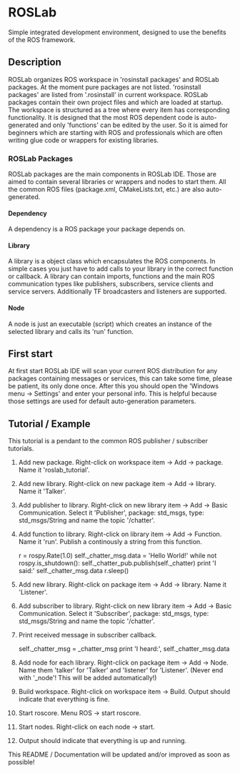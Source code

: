 # ROSLab


Simple integrated development environment, designed to use the benefits of the ROS framework.


## Description


ROSLab organizes ROS workspace in 'rosinstall packages' and ROSLab packages. At the moment pure packages are not listed. 'rosinstall packages' are listed from '.rosinstall' in current workspace. ROSLab packages contain their own project files and which are loaded at startup. The workspace is structured as a tree where every item has corresponding functionality. It is designed that the most ROS dependent code is auto-generated and only 'functions' can be edited by the user. So it is aimed for beginners which are starting with ROS and professionals which are often writing glue code or wrappers for existing libraries.

### ROSLab Packages


ROSLab packages are the main components in ROSLab IDE. Those are aimed to contain several libraries or wrappers and nodes to start them. All the common ROS files (package.xml, CMakeLists.txt, etc.) are also auto-generated.

#### Dependency

A dependency is a ROS package your package depends on.

#### Library

A library is a object class which encapsulates the ROS components. In simple cases you just have to add calls to your library in the correct function or callback. A library can contain imports, functions and the main ROS communication types like publishers, subscribers, service clients and service servers. Additionally TF broadcasters and listeners are supported.

#### Node

A node is just an executable (script) which creates an instance of the selected library and calls its 'run' function.


## First start


At first start ROSLab IDE will scan your current ROS distribution for any packages containing messages or services, this can take some time, please be patient, its only done once. After this you should open the 'Windows menu -> Settings' and enter your personal info. This is helpful because those settings are used for default auto-generation parameters.


## Tutorial / Example


This tutorial is a pendant to the common ROS publisher / subscriber tutorials.

1. Add new package. Right-click on workspace item -> Add -> package. Name it 'roslab_tutorial'.
2. Add new library. Right-click on new package item -> Add -> library. Name it 'Talker'.
3. Add publisher to library. Right-click on new library item -> Add -> Basic Communication. Select it 'Publisher', package: std_msgs, type: std_msgs/String and name the topic '/chatter'.
4. Add function to library. Right-click on library item -> Add -> Function. Name it 'run'. Publish a continously a string from this function.

    r = rospy.Rate(1.0)
    self._chatter_msg.data = 'Hello World!'
    while not rospy.is_shutdown():
        self._chatter_pub.publish(self._chatter)
        print 'I said:' self._chatter_msg.data
        r.sleep()

5. Add new library. Right-click on package item -> Add -> library. Name it 'Listener'.
6. Add subscriber to library. Right-click on new library item -> Add -> Basic Communication. Select it 'Subscriber', package: std_msgs, type: std_msgs/String and name the topic '/chatter'.
7. Print received message in subscriber callback.

    self._chatter_msg = _chatter_msg
    print 'I heard:', self._chatter_msg.data

8. Add node for each library. Right-click on package item -> Add -> Node. Name them 'talker' for 'Talker' and 'listener' for 'Listener'. (Never end with '_node'! This will be added automatically!)
9. Build workspace. Right-click on workspace item -> Build. Output should indicate that everything is fine.
10. Start roscore. Menu ROS -> start roscore.
11. Start nodes. Right-click on each node -> start.
12. Output should indicate that everything is up and running.


This README / Documentation will be updated and/or improved as soon as possible!